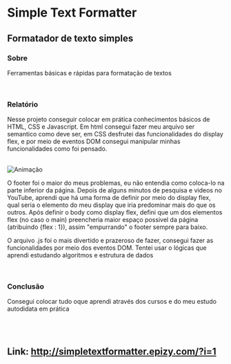<h1>Simple Text Formatter</h1>
<h2>Formatador de texto simples</h2>

<h3>Sobre</h3>
<p>Ferramentas básicas e rápidas para formatação de textos</p>
<br>
<h3>Relatório</h3>
<p>
    Nesse projeto conseguir colocar em prática conhecimentos básicos de HTML, CSS e Javascript. Em html 
    consegui fazer meu arquivo ser semantico como deve ser, em CSS desfrutei das funcionalidades
    do display flex, e por meio de eventos DOM consegui manipular minhas funcionalidades como foi pensado. 
</p>
   
<br> ![Animação](https://user-images.githubusercontent.com/84913052/149833794-33cf7bd1-365b-4a34-804c-11495a192119.gif) <br>

<p>
    O footer foi o maior do meus problemas, eu não entendia como coloca-lo na parte inferior da página.
    Depois de alguns minutos de pesquisa e videos no YouTube, aprendi que há uma forma de definir por meio 
    do display flex, qual seria o elemento do meu display que iria predominar mais do que os outros. Após 
    definir o body como display flex, defini que um dos elementos flex (no caso o main) preencheria maior
    espaço possivel da página (atribuindo {flex : 1}), assim "empurrando" o footer sempre para baixo.
</p>
<p>
    O arquivo .js foi o mais divertido e prazeroso de fazer, consegui fazer as funcionalidades por meio dos eventos DOM.
    Tentei usar o lógicas que aprendi estudando algoritmos e estrutura de dados
</p>
<br>
<h3>Conclusão</h3>
<p>Consegui colocar tudo oque aprendi através dos cursos e do meu estudo autodidata em prática</p>

<br><br>
<h2>Link: <a href="http://simpletextformatter.epizy.com/?i=1">http://simpletextformatter.epizy.com/?i=1</a></h2>
